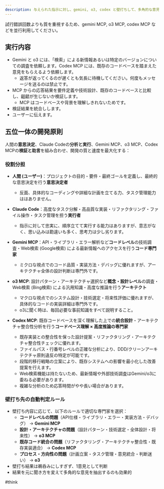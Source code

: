```yaml
---
description: 与えられた指示に対し、gemini, o3, codex と壁打ちして、多角的な意見をもとに対応します。
---
```


試行錯誤回数よりも質を重視するため、gemini MCP, o3 MCP, codex MCP などを並行利用してください。  

## 実行内容

- Gemini と o3 には、「検索」による新情報あるいは特定のバージョンについての調査を依頼します。Codex MCP には、既存のコードベースを踏まえた意見をもらえるよう依頼します。
  - 返答が返ってくるのが遅くとも気長に待機してください。何度もメッセージを送るのは禁止です。
- MCP からの応答結果を要件定義や技術設計、既存のコードベースと比較し、齟齬が生じないか検証します。
  - MCP はコードベースや背景を理解しきれないためです。  
- 検証結果を統合しします。
- ユーザーに伝えます。

## 五位一体の開発原則

人間の**意思決定**、Claude Codeの**分析と実行**、Gemini MCP、o3 MCP、Codex MCPの**検証と助言**を組み合わせ、開発の質と速度を最大化する：

### 役割分担

- **人間 (ユーザー)**：プロジェクトの目的・要件・最終ゴールを定義し、最終的な意思決定を行う**意思決定者**
  - 反面、具体的なコーディングや詳細な計画を立てる力、タスク管理能力ははありません。

- **Claude Code**：高度なタスク分解・高品質な実装・リファクタリング・ファイル操作・タスク管理を担う**実行者**
  - 指示に対して忠実に、順序立てて実行する能力はありますが、意志がなく、思い込みは勘違いも多く、思考力は少し劣ります。

- **Gemini MCP**：API・ライブラリ・エラー解析など**コードレベル**の技術調査・Web検索 (Google検索) による最新情報へのアクセスを行う**コード専門家**
  - ミクロな視点でのコード品質・実装方法・デバッグに優れますが、アーキテクチャ全体の設計判断は専門外です。

- **o3 MCP**: 設計パターン・アーキテクチャ選択など**概念・設計レベル**の調査・Web検索 (Bing検索) による汎用知識・高度な推論を行う**アーキテクト**
  - マクロな視点でのシステム設計・技術選定・将来性評価に優れますが、具体的なコードの実装詳細は専門外です。
  - o3に聞く時は、毎回必要な事前知識をすべて説明すること。

- **Codex MCP**: 既存コードベースを深く理解した上での**統合設計**・アーキテクチャ整合性分析を行う**コードベース理解 × 高度推論の専門家**
  - 既存実装との整合性を保った設計提案・リファクタリング・アーキテクチャ整合性チェックに優れます。
  - ファイルパス・行番号レベルの正確な分析により、DDD/クリーンアーキテクチャ原則違反の特定が可能です。
  - 段階的移行戦略の立案により、既存システムへの影響を最小化した改善提案を行えます。
  - Web検索機能は持たないため、最新情報や外部技術調査はGemini/o3に委ねる必要があります。
  - 複雑な分析のため応答時間がやや長い場合があります。

### 壁打ち先の自動判定ルール

- 壁打ち内容に応じて、以下のルールで適切な専門家を選択：
  - **コードレベルの問題**（API仕様・ライブラリ・エラー・実装方法・デバッグ） → **Gemini MCP**
  - **設計・アーキテクチャの問題**（設計パターン・技術選定・全体設計・将来性） → **o3 MCP**
  - **既存コード統合の問題**（リファクタリング・アーキテクチャ整合性・既存実装適合） → **Codex MCP**
  - **プロセス・方向性の問題**（計画立案・タスク管理・意見統合・判断迷い） → **o3**
- 壁打ち結果は鵜呑みにしすぎず、1意見として判断
- 結果を元に聞き方を変えて多角的な意見を抽出するのも効果的

#think
